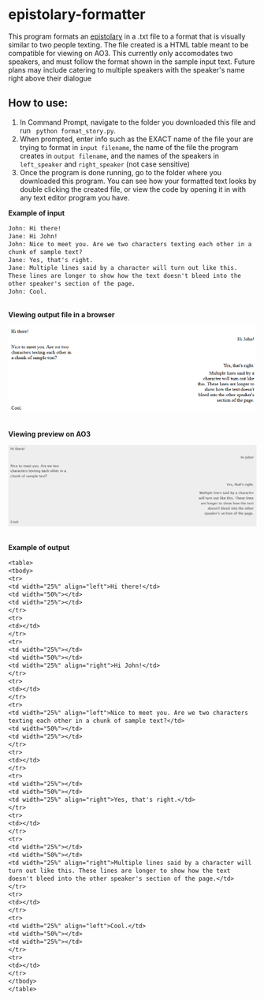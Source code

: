 # epistolary-formatter

This program formats an [epistolary](https://en.wikipedia.org/wiki/Epistolary_novel) in a .txt file to a format that is visually similar to two people texting. The file created is a HTML table meant to be compatible for viewing on AO3. This currently only accomodates two speakers, and must follow the format shown in the sample input text. Future plans may include catering to multiple speakers with the speaker's name right above their dialogue

## How to use:
1. In Command Prompt, navigate to the folder you downloaded this file and run ``` python format_story.py```.
2. When prompted, enter info such as the EXACT name of the file your are trying to format in ```input filename```, the name of the file the program creates in ```output filename```, and the names of the speakers in ```left_speaker``` and ```right_speaker``` (not case sensitive)
3. Once the program is done running, go to the folder where you downloaded this program. You can see how your formatted text looks by double clicking the created file, or view the code by opening it in with any text editor program you have.

**Example of input**

```
John: Hi there!
Jane: Hi John!
John: Nice to meet you. Are we two characters texting each other in a chunk of sample text?
Jane: Yes, that's right.
Jane: Multiple lines said by a character will turn out like this. These lines are longer to show how the text doesn't bleed into the other speaker's section of the page.
John: Cool.
```
<br/>**Viewing output file in a browser**

![Text from both speakers aligned to either left or right of the page](convobrowser.png)

<br/>**Viewing preview on AO3**

![Text from both speakers aligned to either left or right of the page](convoplatform.png)

<br/>**Example of output**

```
<table>
<tbody>
<tr>
<td width="25%" align="left">Hi there!</td>
<td width="50%"></td>
<td width="25%"></td>
</tr>
<tr>
<td></td>
</tr>
<tr>
<td width="25%"></td>
<td width="50%"></td>
<td width="25%" align="right">Hi John!</td>
</tr>
<tr>
<td></td>
</tr>
<tr>
<td width="25%" align="left">Nice to meet you. Are we two characters texting each other in a chunk of sample text?</td>
<td width="50%"></td>
<td width="25%"></td>
</tr>
<tr>
<td></td>
</tr>
<tr>
<td width="25%"></td>
<td width="50%"></td>
<td width="25%" align="right">Yes, that's right.</td>
</tr>
<tr>
<td></td>
</tr>
<tr>
<td width="25%"></td>
<td width="50%"></td>
<td width="25%" align="right">Multiple lines said by a character will turn out like this. These lines are longer to show how the text doesn't bleed into the other speaker's section of the page.</td>
</tr>
<tr>
<td></td>
</tr>
<tr>
<td width="25%" align="left">Cool.</td>
<td width="50%"></td>
<td width="25%"></td>
</tr>
<tr>
<td></td>
</tr>
</tbody>
</table>
```
